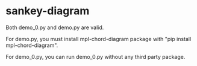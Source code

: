 # sankey-diagram

Both demo_0.py and demo.py are valid. 

For demo.py, you must install mpl-chord-diagram package with "pip install mpl-chord-diagram". 

For demo_0.py, you can run demo_0.py without any third party package.

